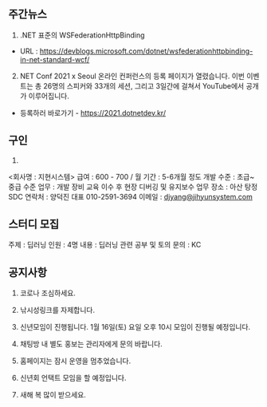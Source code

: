 ## 주간뉴스
1) .NET 표준의 WSFederationHttpBinding
- URL : https://devblogs.microsoft.com/dotnet/wsfederationhttpbinding-in-net-standard-wcf/

2) NET Conf 2021 x Seoul 온라인 컨퍼런스의 등록 페이지가 열렸습니다. 
이번 이벤트는 총 26명의 스피커와 33개의 세션, 그리고 3일간에 걸쳐서 YouTube에서 공개가 이루어집니다.
- 등록하러 바로가기 - https://2021.dotnetdev.kr/

## 구인 
1.
<회사명 : 지현시스템>
급여 : 600 - 700 / 월
기간 : 5-6개월 정도
개발 수준 : 초급~중급 수준
업무 : 개발 장비 교육 이수 후 현장 디버깅 및 유지보수
업무 장소 : 아산 탕정 SDC
연락처 : 양덕진 대표 010-2591-3694
이메일 : djyang@jihyunsystem.com

## 스터디 모집
주제 : 딥러닝
인원 : 4명
내용 : 딥러닝 관련 공부 및 토의
문의 : KC

## 공지사항

1) 코로나 조심하세요.

2) 낚시성링크를 자제합니다.

3) 신년모임이 진행됩니다. 1월 16일(토) 요일 오후 10시 모임이 진행될 예정입니다.   

4) 채팅방 내 별도 홍보는 관리자에게 문의 바랍니다.

5) 홈페이지는 잠시 운영을 멈추었습니다.

6) 신년회 언택트 모임을 할 예정입니다.

7) 새해 복 많이 받으세요.
